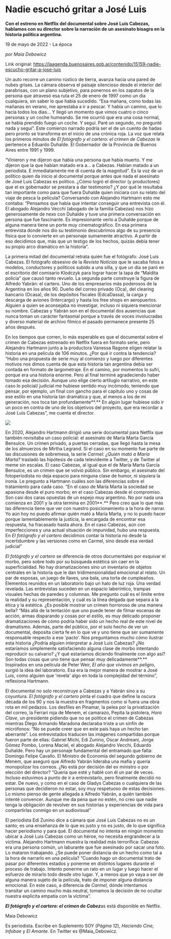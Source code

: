 # Nadie escuchó gritar a José Luis

**Con el estreno en Netflix del documental sobre José Luis Cabezas, hablamos con su director sobre la narración de un asesinato bisagra en la historia política argentina.**

19 de mayo de 2022 - La época

_por Maia Debowicz_

Link original: https://laagenda.buenosaires.gob.ar/contenido/15159-nadie-escucho-gritar-a-jose-luis



Un auto recorre un camino rústico de tierra, avanza hacia una pared de nubes grises. La cámara observa el paisaje silencioso desde el interior del parabrisas, con un plano subjetivo, para ponernos en los zapatos de la persona que atravesó esa ruta el 25 de enero de 1997 como un día cualquiera, sin saber lo que había sucedido. “Esa mañana, como todas las mañanas en verano, me aprestaba a ir a pescar. Y había un camino, que lo hacía todos los días… Y llegó un momento que vimos cuatro o cinco personas y un coche humeando. Se me ocurrió que era una cosa normal, se había prendido fuego un coche. Y seguí. Paré un segundo, no pregunté nada y seguí”. Este comienzo narrado podría ser el de un cuento de hadas pero pronto se transforma en el inicio de una crónica roja. La voz que relata los primeros minutos de *El fotógrafo y el cartero: el crimen de Cabezas* le pertenece a Eduardo Duhalde. El Gobernador de la Provincia de Buenos Aires entre 1991 y 1999.




“Vinieron y me dijeron que había una persona que había muerto. Y me dijeron que la que habían matado era a… a Cabezas. Habían matado a un periodista. E inmediatamente me di cuenta de la magnitud”. Es la voz de un político quien da inicio al documental porque antes que nada el asesinato de José Luis Cabezas es político. ¿Cómo logró el director (y productores) que el ex gobernador se prestara a dar testimonio? ¿Y por qué le resultaba tan importante como para que fuera Duhalde quien iniciara con su relato del viaje de pesca la película? Conversando con Alejandro Hartmann esto me contaba: “Pensamos que había que intentar conseguir una entrevista con él. El abogado Alejandro Vecchi (abogado de la familia Cabezas) nos hizo generosamente de nexo con Duhalde y tuve una primera conversación en persona que fue fascinante. Es impresionante verlo a Duhalde porque de alguna manera tiene un porte muy cinematográfico. En esa primera entrevista donde nos dio su testimonio descubrimos algo de su presencia física que lo convierte en un personaje sumamente atractivo. A partir de eso decidimos que, más que un testigo de los hechos, quizás debía tener su propio arco dramático en la historia”.




La primera mitad del documental retrata quién fue el fotógrafo: José Luis Cabezas. El fotógrafo obsesivo de la *Revista Noticias* que le sacaba fotos a modelos, conductores y políticos subido a una silla, y que un día se paró en el escritorio del comisario Klodczyk para lograr hacer la tapa de “Maldita policía” que causó tanto revuelo. La segunda parte construye la figura de Alfredo Yabrán: el cartero. Uno de los empresarios más poderosos de la Argentina en los años 90. Dueño del correo privado (Oca), del clearing bancario (Ocasa), de los depósitos fiscales (EdcaDassa), la carga y descarga de aviones (Intercargo) y hasta los free shops en aeropuertos. Alguien a quien se aconsejaba no investigar, incluso ni siquiera mencionar su nombre. Cabezas y Yabrán son en el documental dos ausencias que nunca toman un carácter fantasmal porque a través de voces involucradas y diverso material de archivo fílmico el pasado permanece presente 25 años después.




En los tiempos que corren, lo más esperable es que el documental sobre el crimen de Cabezas estrenado en Netflix fuera en formato serie, pero Alejandro Hartmann junto a la productora Vanessa Ragone eligen relatar la historia en una película de 106 minutos. ¿Por qué ir contra la tendencia? “Hubo una propuesta de serie muy al comienzo y luego por diferentes motivos nos dimos cuenta de que esta historia tan argentina debía ser contada en formato de largometraje. En el camino, por momentos lo sufrí, porque era una historia enorme. Pero al final terminé agradeciendo haber tomado esa decisión. Aunque uno elige cierto artilugio narrativo, en este caso lo policial/ judicial me hubiese sentido muy incómodo, teniendo que pensar, por ejemplo, un final con gancho para el capítulo uno y cosas de ese estilo en una historia tan dramática y que, al menos a los de mi generación, nos toca tan profundamente**.** En algún lugar hubiese sido ir un poco en contra de uno de los objetivos del proyecto, que era recordar a José Luis Cabezas”, me cuenta el director.




![](https://cdn.feater.me/files/images/239396/e6d0eb50-84dd-4638-a185-3ff09d36992d.jpg)




En 2020, Alejandro Hartmann dirigió una serie documental para Netflix que también revisitaba un caso policial: el asesinato de María Marta García Bensulce. Un crimen privado, a puertas cerradas, que llegó hasta la mesa de los almuerzos de Mirtha Legrand. Si el caso en su momento fue parte de las discusiones de sobremesa, la serie *Carmel: ¿Quién mató a María Marta?* trasladó las hipótesis de cada televidente a Twitter, y de Twitter al meme sin escalas. El caso Cabezas, al igual que el de María Marta García Bensulce, es un crimen que se volvió público. Sin embargo, el asesinato del fotoperiodista no deja espacio para ninguna clase de humor, ni siquiera la ironía. Le pregunto a Hartmann cuáles son las diferencias sobre el tratamiento para cada caso. “En el caso de María Marta la sociedad se apasiona desde el puro morbo; en el caso Cabezas desde el compromiso. Son casi dos caras opuestas de un espejo muy argentino. No por nada una comienza en 2001 y la otra termina en 2001**.** Pero creo que lo que más las diferencia tiene que ver con nuestro posicionamiento a la hora de narrar. Yo aún hoy no puedo afirmar quién mató a María Marta, y no lo puedo hacer porque lamentablemente la justicia, la encargada de encontrar esa respuesta, ha fracasado hasta ahora. En el caso Cabezas, aún con imperfecciones y una actual situación de impunidad, hubo una respuesta. En *El fotógrafo y el cartero* decidimos contar la historia no desde la incertidumbre y las versiones como en Carmel, sino desde esa verdad judicial”




*El fotógrafo y el cartero* se diferencia de otros documentales por esquivar el morbo, pero sobre todo por su búsqueda estética sin caer en la superficialidad. No hay dramatizaciones sino un inventario de objetos centrales en la historia que le dan tridimensionalidad emocional al relato. Un par de esposas, un juego de llaves, una bala, una torta de cumpleaños. Elementos reunidos en un laboratorio bajo un halo de luz roja. Una verdad revelada. Las entrevistas suceden en un espacio laberíntico, trampas visuales hechas de paredes y columnas. Me pregunto cuál es el límite entre la realidad y su representación, y cuál es la línea delgada que separa a la ética y la estética. ¿Es posible mostrar un crimen horroroso de una manera bella? “Más allá de la tentación que uno puede tener de filmar escenas de acción, armas disparando y cosas por el estilo, es muy delicado proponer dramatizaciones de cómo podría haber sido un hecho real de este nivel de dramatismo. Además, parte del público, por el solo hecho de ver un documental, deposita cierta fe en lo que ve y uno tiene que ser sumamente responsable respecto a ese 'pacto'. Nos preguntamos mucho cómo ilustrar esta historia ¿Podría alguien interpretar a José Luis Cabezas? ¿No estaríamos simplemente satisfaciendo alguna clase de morbo intentando reproducir su calvario? ¿Y qué estaríamos diciendo finalmente con algo así? Son todas cosas que uno tiene que pensar muy delicadamente**.** Inspirados en una película de Peter Weir, *El año que vivimos en peligro*, surgió la idea del laboratorio. Esa era la mejor manera de mostrar a José Luis, como alguien que 'revela' algo en toda la complejidad del término”, reflexiona Hartmann.




El documental no solo reconstruye a Cabezas y a Yabrán sino a su coyuntura. *El fotógrafo y el cartero* pinta el cuadro que define la oscura década de los 90 y nos la muestra en fragmentos como si fuera una obra rota en mil pedazos. Los desfiles en Pinamar, la pelea por la privatización del correo, la Ferrari roja de Menem, el camarazo, Pepita la pistolera, *Hora Clave*, un presidente pidiendo que no se politice el crimen de Cabezas mientras Diego Armando Maradona declaraba triste a un sinfín de micrófonos: “No se puede creer que en este país haya un hecho tan aberrante”. Los entrevistados traducen las imágenes compartidas porque fueron parte de ellas: Gabriel Michi, Edi Zunino, Oscar Andreani, Jorge Gómez Pombo, Lorena Maciel, el abogado Alejandro Vecchi, Eduardo Duhalde. Pero hay un personaje fundamental del entramado que falta: Domingo Felipe Cavallo. El Ministro de Economía del segundo gobierno de Menem, que aseguró que Alfredo Yabrán lideraba una mafia y quería monopolizar los correos. ¿No está por decisión del ex ministro o por elección del director? “Quería que esté y hablé con él un par de veces. Incluso estuvimos a punto de ir a entrevistarlo, pero finalmente decidió no estar. De nuevo, y como en el caso de Gladys Cabezas o cualquiera de las personas que decidieron no estar, soy muy respetuoso de estas decisiones. Lo mismo pienso de gente allegada a Alfredo Yabrán, a quién también intenté convencer. Aunque me da pena que no estén, no creo que nadie tenga la obligación de revolver en sus historias y experiencias de vida para compartirlas conmigo en un audiovisual”




El periodista Edi Zunino dice a cámara que José Luis Cabezas no es un santo; es una enseñanza de lo que es justo y no es justo, de lo que significa hacer periodismo y para qué. El documental no intenta en ningún momento ubicar a José Luis Cabezas como un héroe, no necesita engrandecer a la víctima. Alejandro Hartmann muestra la realidad más terrorífica: Cabezas era una persona común, un laburante que fue asesinado por sacar una foto. Lo mataron trabajando. ¿Se puede poner distancia de un hecho como tal a la hora de narrarlo en una película? “Cuando hago un documental trato de pasar por diferentes estados y ponerme en distintos lugares durante el proceso de trabajo. Intento ponerme un rato en un lugar y luego hacer el esfuerzo de mirarlo todo desde otro lugar. Y, a menos que yo vaya a ser de alguna manera sujeto de la película, trato de imponer alguna distancia emocional. En este caso, a diferencia de *Carmel,* dónde intentamos transitar un camino mucho más neutral, tomamos la decisión de no ocultar nuestra explícita empatía con la víctima”.




***El fotógrafo y el cartero: el crimen de Cabez***as está disponible en Netflix.




Maia Debowicz




Es periodista. Escribe en Suplemento SOY (*Página 12*), *Haciendo* *Cine, Infobae* y *El Amante*. En Twitter es @Maia\_Debowicz.



